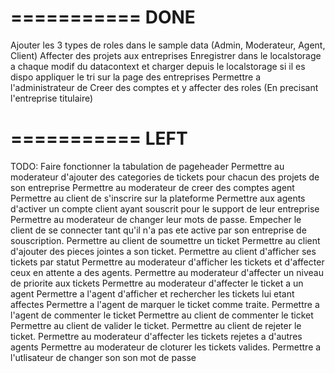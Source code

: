 


===========
DONE
===========
Ajouter les 3 types de roles dans le sample data (Admin, Moderateur, Agent, Client)
Affecter des projets aux entreprises
Enregistrer dans le localstorage a chaque modif du datacontext et charger depuis le localstorage si il es dispo
appliquer le tri sur la page des entreprises
Permettre a l'administrateur de Creer des comptes et y affecter des roles (En precisant l'entreprise titulaire)

===========
 LEFT
===========
TODO:
Faire fonctionner la tabulation de pageheader
Permettre au moderateur d'ajouter des categories de tickets pour chacun des projets de son entreprise
Permettre au moderateur de creer des comptes agent
Permettre au client de s'inscrire sur la plateforme
Permettre aux agents d'activer un compte client ayant souscrit pour le support de leur entreprise
Permettre au moderateur de changer leur mots de passe.
Empecher le client de se connecter tant qu'il n'a pas ete active par son entreprise de souscription.
Permettre au client de soumettre un ticket
Permettre au client d'ajouter des pieces jointes a son ticket.
Permettre au client d'afficher ses tickets par statut
Permettre au moderateur d'afficher les tickets et d'affecter ceux en attente a des agents.
Permettre au moderateur d'affecter un niveau de priorite aux tickets
Permettre au moderateur d'affecter le ticket a un agent
Permettre a l'agent d'afficher et rechercher les tickets lui etant affectes
Permettre a l'agent de marquer le ticket comme traite.
Permettre a l'agent de commenter le ticket
Permettre au client de commenter le ticket
Permettre au client de valider le ticket.
Permettre au client de rejeter le ticket.
Permettre au moderateur d'affecter les tickets rejetes a d'autres agents
Permettre au moderateur de cloturer les tickets valides.
Permettre a l'utlisateur de changer son son mot de passe